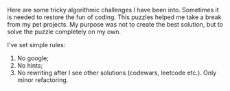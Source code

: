 Here are some tricky algorithmic challenges I have been into. Sometimes it is needed to restore the fun of coding. This puzzles helped me take a break from my pet projects.
My purpose was not to create the best solution, but to solve the puzzle completely on my own.

I've set simple rules:
1. No google;
2. No hints;
3. No rewriting after I see other solutions (codewars, leetcode etc.). Only minor refactoring. 
